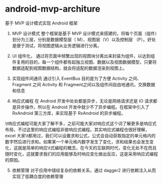 # android-mvp-architure
基于 MVP 设计模式实现 Android 框架 
1. MVP 设计模式
整个框架是基于 MVP 设计模式来搭建的，将每个页面（组件）划分为三层，分别是数据模型层（ M）、视图层（V）以及控制层 （P）。好处是便于测试，将视图逻辑从业务逻辑进行分离。
	
2. UI 组件化，
通过将页面中频繁出现的视图块分离出来封装为组件，以达到组件复用的目的，每一个组件都有起独立视图、数据以及视图数据模型，只要将数据适配到视图数据结构，就会将适配的数据渲染到视图上。

3. 实现组件间通讯
通过引入 EventBus 目的是为了方便 Activity 之间、Fragment 之间 Activity 和 Fragment之间以及组件间自由地通讯，交换数据和信息

4. 响应式编程
在 Android 开发中处处都是异步，无论是网络请求还是 IO 请求都是异步操作，所以在 Android 开发中就少不了异步编程。在框架中引入了 RxAndroid 第三方库，来实现基于 RxAndroid 的异步编程。

\t响应式编程可能大家了解不多，之前可能大家对响应式这个词了解更多是响应式布局，不过这里的响应式编程非彼响应式编程。其实响应式编程也很好理解， excel 大家\t都用过，我们可以设置求和公式，公式会自动获取指定的单元格内的数字然后进行求和。如果某一个单元格内数字发生了变化，求和结果也会发生变化，这就是简单的响应\t式编程的概念。在今天的互联网时代，变化无处不在而且随时变化，这就要求我们的应用能够及时响应变化做出反应，这是采用响应式编程的原因。

5. 依赖管理
对于应用中错综复杂的依赖关系，通过 dagger2 进行依赖注入从而实现了低耦合度的依赖管理
